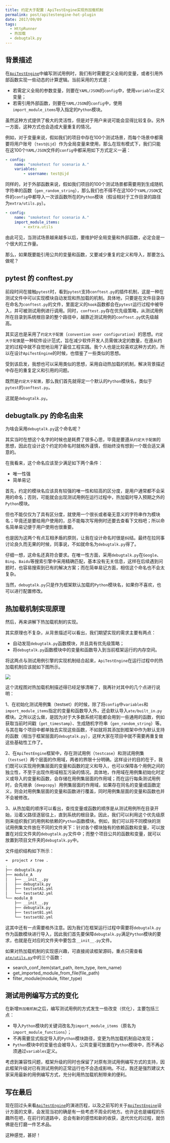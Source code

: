 ```yaml
---
title: 约定大于配置：ApiTestEngine实现热加载机制
permalink: post/apitestengine-hot-plugin
date: 2017/09/09
tags:
  - HttpRunner
  - 热加载
  - debugtalk.py
---
```


## 背景描述

在[`ApiTestEngine`][ApiTestEngine]中编写测试用例时，我们有时需要定义全局的变量，或者引用外部函数实现一些动态的计算逻辑。当前采用的方式是：

- 若需定义全局的参数变量，则要在`YAML/JSON`的`config`中，使用`variables`定义变量；
- 若需引用外部函数，则要在`YAML/JSON`的`config`中，使用`import_module_items`导入指定的`Python`模块。

虽然这种方式提供了极大的灵活性，但是对于用户来说可能会显得比较复杂。另外一方面，这种方式也会造成大量重复的情况。

例如，对于变量来说，假如我们的项目中存在100个测试场景，而每个场景中都需要将用户账号（`test@ijd`）作为全局变量来使用，那么在现有模式下，我们只能在这100个`YAML/JSON`文件的`config`中都采用如下方式定义一遍：

```yaml
- config:
    name: "smoketest for scenario A."
    variables:
        - username: test@ijd
```

同样的，对于外部函数来说，假如我们项目的100个测试场景都需要用到生成随机字符串的函数（`gen_random_string`），那么我们也不得不在这100个`YAML/JSON`文件的`config`中都导入一次该函数所在的`Python`模块（假设相对于工作目录的路径为`extra/utils.py`）。

```yaml
- config:
    name: "smoketest for scenario A."
    import_module_items:
        - extra.utils
```

由此可见，当测试场景越来越多以后，要维护好全局变量和外部函数，必定会是一个很大的工作量。

那么，如果既要能引用公共的变量和函数，又要减少重复的定义和导入，那要怎么做呢？

## pytest 的 conftest.py

前段时间在接触`pytest`时，看到`pytest`支持`conftest.py`的插件机制，这是一种在测试文件中可以实现模块自动发现和热加载的机制。具体地，只要是在文件目录存在命名为`conftest.py`的文件，里面定义的`hook`函数都会在`pytest`运行过程中被导入，并可被测试用例进行调用。同时，`conftest.py`存在优先级策略，从测试用例所在目录到系统根目录的整个路径中，越靠近测试用例的`conftest.py`优先级越高。

其实这也是采用了`约定大于配置`（`convention over configuration`）的思想。`约定大于配置`是一种软件设计范式，旨在减少软件开发人员需做决定的数量，在遵从约定的过程中就不自觉地沿用了最佳工程实践。我个人也是比较喜欢这种方式的，所以在设计`ApiTestEngine`的时候，也借鉴了一些类似的思想。

受到该启发，我想也可以采用类似的思想，采用自动热加载的机制，解决背景描述中存在的重复定义和引用的问题。

既然是`约定大于配置`，那么我们首先就得定一个默认的`Python`模块名，类似于`pytest`的`conftest.py`。

这就是`debugtalk.py`。

## debugtalk.py 的命名由来

为啥会采用`debugtalk.py`这个命名呢？

其实当时在想这个名字的时候也是耗费了很多心思，毕竟是要遵从`约定大于配置`的思想，因此在设计这个约定的命名时就格外谨慎，但始终没有想到一个既合适又满意的。

在我看来，这个命名应该至少满足如下两个条件：

- 唯一性强
- 简单易记

首先，约定的模块名应该具有较强的唯一性和较高的区分度，是用户通常都不会采用的命名；否则，可能就会出现测试用例在运行过程中，热加载时导入预期之外的`Python`模块。

但也不能仅仅为了具有区分度，就使用一个很长或者毫无意义的字符串作为模块名；毕竟还是要给用户使用的，总不能每次写用例时还要去查看下文档吧；所以命名简单易记便于用户使用也很重要。

也是因为这两个有点互相矛盾的原则，让我在设计命名时很是纠结。最终在拉同事讨论良久而无果的时候，同事说，不如就命名为`debugtalk.py`得了。

仔细一想，这命名还真符合要求。在唯一性方面，采用`debugtalk.py`在`Google`、`Bing`、`Baidu`等搜索引擎中采用精确匹配，基本没有无关信息，这样在后续遇到问题时，也容易搜索到已有的解决方案；而在简单易记方面，相信这个命名也不会太复杂。

当然，`debugtalk.py`只是作为框架默认加载的`Python`模块名，如果你不喜欢，也可以进行配置修改。

## 热加载机制实现原理

然后，再来讲解下热加载机制的实现。

其实原理也不复杂，从背景描述可以看出，我们期望实现的需求主要有两点：

- 自动发现`debugtalk.py`函数模块，并且具有优先级策略；
- 将`debugtalk.py`函数模块中的变量和函数导入到当前框架运行的内存空间。

将这两点与测试用例引擎的实现机制结合起来，`ApiTestEngine`在运行过程中的热加载机制应该就如下图所示。

![](/images/ate-hot-plugin.png)

这个流程图对热加载机制描述得已经足够清晰了，我再针对其中的几个点进行说明：

1、在初始化测试用例集（testset）的时候，除了将`config`中`variables`和`import_module_items`指定的变量和函数导入外，还会默认导入`ate/built_in.py`模块。之所以这么做，是因为对于大多数系统可能都会用到一些通用的函数，例如获取当前时间戳（`get_timestamp`）、生成随机字符串（`gen_random_string`）等。与其在每个项目中都单独去实现这些函数，不如就将其添加到框架中作为默认支持的函数（相当于框架层面的`debugtalk.py`），这样大家在项目中就不需要再重复做这些基础性工作了。

2、在`ApiTestEngine`框架中，存在测试用例（`testcase`）和测试用例集（`testset`）两个层面的作用域，两者的界限十分明确。这样设计的目的在于，我们既可以实现用例集层面的变量和函数的定义和导入，也可以保障各个用例之间的独立性，不至于出现作用域相互污染的情况。具体地，作用域在用例集初始化时定义或导入的变量和函数，会存储在用例集层面的作用域；而在运行每条测试用例时，会先继承（`deepcopy`）用例集层面的作用域，如果存在同名的变量或函数定义，则会对用例集层面的变量和函数进行覆盖，同时用例集层面的变量和函数也并不会被修改。

3、从热加载的顺序可以看出，查找变量或函数的顺序是从测试用例所在目录开始，沿着父路径逐层往上，直到系统的根目录。因此，我们可以利用这个优先级原则来组织我们的用例和依赖的`Python`函数模块。例如，我们可以将不同模块的测试用例集文件放在不同的文件夹下：针对各个模块独有的依赖函数和变量，可以放置在对应文件夹的`debugtalk.py`文件中；而整个项目公共的函数和变量，就可以放置到项目文件夹的`debugtalk.py`中。

文件组织结构如下所示：

```bash
➜  project ✗ tree .
.
├── debugtalk.py
├── module_A
│   ├── __init__.py
│   ├── debugtalk.py
│   ├── testsetA1.yml
│   └── testsetA2.yml
└── module_B
    ├── __init__.py
    ├── debugtalk.py
    ├── testsetB1.yml
    └── testsetB2.yml
```

这其中还有一点需要格外注意。因为我们在框架运行过程中需要将`debugtalk.py`作为函数模块进行导入，因此我们首先要保障`debugtalk.py`满足`Python`模块的要求，也就是在对应的文件夹中要包含`__init__.py`文件。

如果对热加载机制的实现感兴趣，可直接阅读框架源码，重点只需查看[`ate/utils.py`][ate-utils]中的三个函数：

- search_conf_item(start_path, item_type, item_name)
- get_imported_module_from_file(file_path)
- filter_module(module, filter_type)

## 测试用例编写方式的变化

在新增`热加载机制`之后，编写测试用例的方式发生一些改变（优化），主要包括三点：

- 导入`Python`模块的关键词改名为`import_module_items`（原名为`import_module_functions`）；
- 不再需要显式指定导入的`Python`模块路径，变更为热加载机制自动发现；
- `Python`模块中的变量也会被导入，公共变量可放置在`Python`模块中，而不再必须通过`variables`定义。

考虑到兼容性问题，框架升级的同时也保留了对原有测试用例编写方式的支持，因此框架升级对已有测试用例的正常运行也不会造成影响。不过，我还是强烈建议大家采用最新的用例编写方式，充分利用热加载机制带来的便利。

## 写在最后

现在回过头来看[`ApiTestEngine`][ApiTestEngine]的演进历程，以及之前写的关于[`ApiTestEngine`][ApiTestEngine]设计方面的文章，会发现当初的确是有一些考虑不周全的地方。也许这也是编程的乐趣所在吧，在前行的道路中，总会有新的感悟和新的收获，迭代优化的过程，就仿佛是在打磨一件艺术品。

这种感觉，甚好！

[ApiTestEngine]: https://github.com/debugtalk/ApiTestEngine
[ate-utils]: https://github.com/debugtalk/ApiTestEngine/blob/master/ate/utils.py